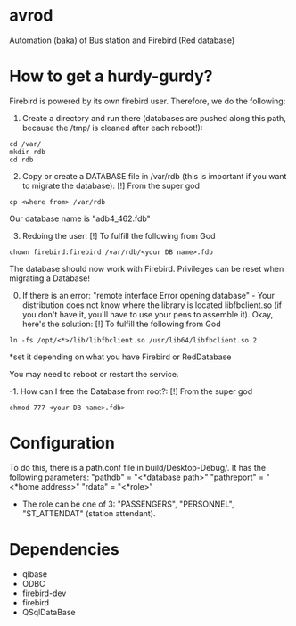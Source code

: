 # avrod
Automation (baka) of Bus station and Firebird (Red database)

# How to get a hurdy-gurdy?
Firebird is powered by its own firebird user. Therefore, we do the following:
1.  Create a directory and run there (databases are pushed along this path, because the /tmp/ is cleaned after each reboot!):
```
cd /var/
mkdir rdb
cd rdb
```
2.  Copy or create a DATABASE file in /var/rdb (this is important if you want to migrate the database):
[!] From the super god
```
cp <where from> /var/rdb
```
Our database name is "adb4_462.fdb"

3. Redoing the user:
[!] To fulfill the following from God
```
chown firebird:firebird /var/rdb/<your DB name>.fdb
```
The database should now work with Firebird.
Privileges can be reset when migrating a Database!

0. If there is an error: "remote interface Error opening database" - Your distribution does not know where the library is located libfbclient.so (if you don't have it, you'll have to use your pens to assemble it). Okay, here's the solution:
[!] To fulfill the following from God
```
ln -fs /opt/<*>/lib/libfbclient.so /usr/lib64/libfbclient.so.2
```
*set it depending on what you have Firebird or RedDatabase

You may need to reboot or restart the service.

-1. How can I free the Database from root?:
[!] From the super god
```
chmod 777 <your DB name>.fdb>
```

# Configuration
To do this, there is a path.conf file in build/Desktop-Debug/. It has the following parameters:
"pathdb" = "<*database path>"
"pathreport" = "<*home address>"
"rdata" = "<*role>"
* The role can be one of 3: "PASSENGERS", "PERSONNEL", "ST_ATTENDAT" (station attendant).

# Dependencies
* qibase
* ODBC
* firebird-dev
* firebird
* QSqlDataBase
